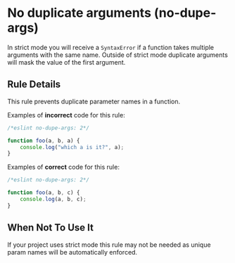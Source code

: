 # No duplicate arguments (no-dupe-args)

In strict mode you will receive a `SyntaxError` if a function takes multiple arguments with the same name.
Outside of strict mode duplicate arguments will mask the value of the first argument.

## Rule Details

This rule prevents duplicate parameter names in a function.

Examples of **incorrect** code for this rule:

```js
/*eslint no-dupe-args: 2*/

function foo(a, b, a) {
    console.log("which a is it?", a);
}
```

Examples of **correct** code for this rule:

```js
/*eslint no-dupe-args: 2*/

function foo(a, b, c) {
    console.log(a, b, c);
}
```


## When Not To Use It

If your project uses strict mode this rule may not be needed as unique param names will be automatically enforced.

